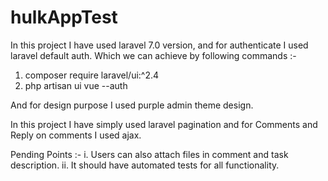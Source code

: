 # hulkAppTest

In this project I have used laravel 7.0 version, and for authenticate I used laravel default auth.
Which we can achieve by following commands :-

1. composer require laravel/ui:^2.4
2. php artisan ui vue --auth

And for design purpose I used purple admin theme design.

In this project I have simply used laravel pagination and for Comments and Reply on comments I used ajax.

Pending Points :-
i. Users can also attach files in comment and task description.
ii. It should have automated tests for all functionality.
